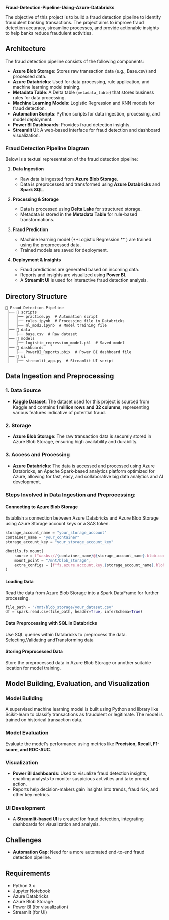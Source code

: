 
**Fraud-Detection-Pipeline-Using-Azure-Databricks**

The objective of this project is to build a fraud detection pipeline to identify fraudulent banking transactions. The project aims to improve fraud detection accuracy, streamline processes, and provide actionable insights to help banks reduce fraudulent activities.

## Architecture

The fraud detection pipeline consists of the following components:
- **Azure Blob Storage**: Stores raw transaction data (e.g., Base.csv) and processed data.
- **Azure Databricks**: Used for data processing, rule application, and machine learning model training.
- **Metadata Table**: A Delta table (`metadata_table`) that stores business rules for data processing.
- **Machine Learning Models**: Logistic Regression and KNN models for fraud detection.
- **Automation Scripts**: Python scripts for data ingestion, processing, and model deployment.
- **Power BI Dashboards**: Provides fraud detection insights.
- **Streamlit UI**: A web-based interface for fraud detection and dashboard visualization.

### Fraud Detection Pipeline Diagram
Below is a textual representation of the fraud detection pipeline:

1. **Data Ingestion**
   - Raw data is ingested from **Azure Blob Storage**.
   - Data is preprocessed and transformed using **Azure Databricks** and **Spark SQL**.
   
2. **Processing & Storage**
   - Data is processed using **Delta Lake** for structured storage.
   - Metadata is stored in the **Metadata Table** for rule-based transformations.

3. **Fraud Prediction**
   - Machine learning model (**Logistic Regression ** ) are trained using the preprocessed data.
   - Trained models are saved for deployment.

4. **Deployment & Insights**
   - Fraud predictions are generated based on incoming data.
   - Reports and insights are visualized using **Power BI**.
   - A **Streamlit UI** is used for interactive fraud detection analysis.

## Directory Structure
```
📂 Fraud-Detection-Pipeline
 ├── 📂 scripts
 │   ├── practice.py  # Automation script
 │   ├── rules.ipynb  # Processing file in Databricks
 │   ├── ml_mod2.ipynb  # Model training file
 ├── 📂 data
 │   ├── base.csv  # Raw dataset
 ├── 📂 models
 │   ├── logistic_regression_model.pkl  # Saved model
 ├── 📂 dashboards
 │   ├── PowerBI_Reports.pbix  # Power BI dashboard file
 ├── 📂 ui
 │   ├── streamlit_app.py  # Streamlit UI script
```

## Data Ingestion and Preprocessing

### 1. Data Source
- **Kaggle Dataset**: The dataset used for this project is sourced from Kaggle and contains **1 million rows and 32 columns**, representing various features indicative of potential fraud.

### 2. Storage
- **Azure Blob Storage**: The raw transaction data is securely stored in Azure Blob Storage, ensuring high availability and durability.

### 3. Access and Processing
- **Azure Databricks**: The data is accessed and processed using Azure Databricks, an Apache Spark-based analytics platform optimized for Azure, allowing for fast, easy, and collaborative big data analytics and AI development.

### Steps Involved in Data Ingestion and Preprocessing:

#### Connecting to Azure Blob Storage
Establish a connection between Azure Databricks and Azure Blob Storage using Azure Storage account keys or a SAS token.

```python
storage_account_name = "your_storage_account"
container_name = "your_container"
storage_account_key = "your_storage_account_key"

dbutils.fs.mount(
    source = f"wasbs://{container_name}@{storage_account_name}.blob.core.windows.net/",
    mount_point = "/mnt/blob_storage",
    extra_configs = {f"fs.azure.account.key.{storage_account_name}.blob.core.windows.net": storage_account_key}
)
```

#### Loading Data
Read the data from Azure Blob Storage into a Spark DataFrame for further processing.

```python
file_path = "/mnt/blob_storage/your_dataset.csv"
df = spark.read.csv(file_path, header=True, inferSchema=True)
```

#### Data Preprocessing with SQL in Databricks
Use SQL queries within Databricks to preprocess the data. Selecting,Validating andTransforming data

#### Storing Preprocessed Data
Store the preprocessed data in Azure Blob Storage or another suitable location for model training.

## Model Building, Evaluation, and Visualization

### Model Building
A supervised machine learning model is built using Python and  library like Scikit-learn to classify transactions as fraudulent or legitimate. The model is trained on historical transaction data.

### Model Evaluation
Evaluate the model's performance using metrics like **Precision, Recall, F1-score, and ROC-AUC**.

### Visualization
- **Power BI dashboards**: Used to visualize fraud detection insights, enabling analysts to monitor suspicious activities and take prompt action.
- Reports help decision-makers gain insights into trends, fraud risk, and other key metrics.

### UI Development
- A **Streamlit-based UI** is created for fraud detection, integrating dashboards for visualization and analysis.

## Challenges
- **Automation Gap**: Need for a more automated end-to-end fraud detection pipeline.


## Requirements
- Python 3.x
- Jupyter Notebook
- Azure Databricks
- Azure Blob Storage
- Power BI (for visualization)
- Streamlit (for UI)



